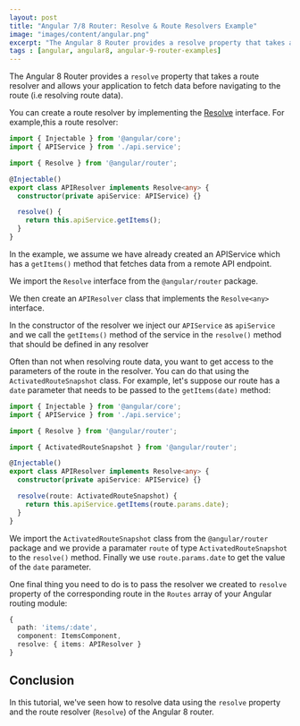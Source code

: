 ```yaml
---
layout: post
title: "Angular 7/8 Router: Resolve & Route Resolvers Example"
image: "images/content/angular.png"
excerpt: "The Angular 8 Router provides a resolve property that takes a route resolver and allows your application to fetch data before navigating to the route (i.e resolving route data)" 
tags : [angular, angular8, angular-9-router-examples] 
---
```


The Angular 8 Router provides a `resolve` property that takes a route resolver and allows your application to fetch data before navigating to the route (i.e resolving route data). 

You can create a route resolver by  implementing the [Resolve](https://angular.io/api/router/Resolve) interface. For example,this a route resolver:

```ts
import { Injectable } from '@angular/core';
import { APIService } from './api.service';

import { Resolve } from '@angular/router';

@Injectable()
export class APIResolver implements Resolve<any> {
  constructor(private apiService: APIService) {}

  resolve() {
    return this.apiService.getItems();
  }
}
```

In the example, we assume we have already created an APIService which has a `getItems()` method that fetches data from a remote API endpoint.

We import the `Resolve` interface from the `@angular/router` package.

We then create an `APIResolver` class that implements the `Resolve<any>` interface.

In the constructor of the resolver we inject our `APIService` as `apiService` and we call the `getItems()` method of the service in the `resolve()` method that should be defined in any resolver


Often than not when resolving route data, you want to get access to the parameters of the route in the resolver. You can do that using the `ActivatedRouteSnapshot` class. For example, let's suppose our route has a `date` parameter that needs to be passed to the `getItems(date)` method:

```ts
import { Injectable } from '@angular/core';
import { APIService } from './api.service';

import { Resolve } from '@angular/router';

import { ActivatedRouteSnapshot } from '@angular/router';

@Injectable()
export class APIResolver implements Resolve<any> {
  constructor(private apiService: APIService) {}

  resolve(route: ActivatedRouteSnapshot) {
    return this.apiService.getItems(route.params.date);
  }
}
```

We import the `ActivatedRouteSnapshot` class from the `@angular/router` package and we provide a paramater `route` of type `ActivatedRouteSnapshot` to the `resolve()` method. Finally we use `route.params.date` to get the value of the `date` parameter.


One final thing you need to do is to pass the resolver we created to `resolve` property of the corresponding route in the `Routes` array of your Angular routing module:

```ts
{
  path: 'items/:date',
  component: ItemsComponent,
  resolve: { items: APIResolver }
}
```

## Conclusion

In this tutorial, we've seen how to resolve data using the `resolve` property and the route resolver (`Resolve`) of the Angular 8 router.